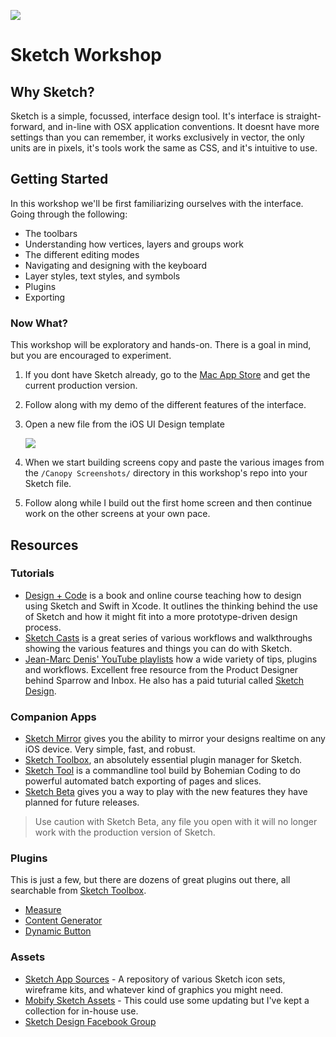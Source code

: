 ![](https://cloudup.com/cPBx8rl7rjS+)

# Sketch Workshop

## Why Sketch?
Sketch is a simple, focussed, interface design tool. It's interface is straight-forward, and in-line with OSX application conventions. It doesnt have more settings than you can remember, it works exclusively in vector, the only units are in pixels, it's tools work the same as CSS, and it's intuitive to use.

## Getting Started
In this workshop we'll be first familiarizing ourselves with the interface. Going through the following:
- The toolbars
- Understanding how vertices, layers and groups work
- The different editing modes
- Navigating and designing with the keyboard
- Layer styles, text styles, and symbols
- Plugins
- Exporting

### Now What?
This workshop will be exploratory and hands-on. There is a goal in mind, but you are encouraged to experiment.
1. If you dont have Sketch already, go to the [Mac App Store](https://itunes.apple.com/ca/app/sketch-3/id852320343?mt=12) and get the current production version.
1. Follow along with my demo of the different features of the interface.
1. Open a new file from the iOS UI Design template

    ![](https://cloudup.com/cQCF5FOq8gS+)

1. When we start building screens copy and paste the various images from the `/Canopy Screenshots/` directory in this workshop's repo into your Sketch file.
1. Follow along while I build out the first home screen and then continue work on the other screens at your own pace.

## Resources

### Tutorials
- [Design + Code](https://designcode.io) is a book and online course teaching how to design using Sketch and Swift in Xcode. It outlines the thinking behind the use of Sketch and how it might fit into a more prototype-driven design process.
- [Sketch Casts](http://www.sketchcasts.net) is a great series of various workflows and walkthroughs showing the various features and things you can do with Sketch.
- [Jean-Marc Denis' YouTube playlists](https://www.youtube.com/channel/UCU8W5R6NAX0LMa-0qR3Tzhg/playlists) how a wide variety of tips, plugins and workflows. Excellent free resource from the Product Designer behind Sparrow and Inbox. He also has a paid tuturial called [Sketch Design](http://sketchdesign.io).

### Companion Apps
- [Sketch Mirror](http://www.bohemiancoding.com/sketch/mirror/buy) gives you the ability to mirror your designs realtime on any iOS device. Very simple, fast, and robust.
- [Sketch Toolbox](http://sketchtoolbox.com), an absolutely essential plugin manager for Sketch.
- [Sketch Tool](http://bohemiancoding.com/sketch/tool/) is a commandline tool build by Bohemian Coding to do powerful automated batch exporting of pages and slices.
- [Sketch Beta](http://www.bohemiancoding.com/sketch/beta/) gives you a way to play with the new features they have planned for future releases.
> Use caution with Sketch Beta, any file you open with it will no longer work with the production version of Sketch.

### Plugins
This is just a few, but there are dozens of great plugins out there, all searchable from [Sketch Toolbox](http://sketchtoolbox.com).
- [Measure](https://github.com/utom/sketch-measure)
- [Content Generator](https://github.com/timuric/Content-generator-sketch-plugin)
- [Dynamic Button](https://github.com/ddwht/sketch-dynamic-button)

### Assets
- [Sketch App Sources](http://www.sketchappsources.com) - A repository of various Sketch icon sets, wireframe kits, and whatever kind of graphics you might need.
- [Mobify Sketch Assets](https://www.dropbox.com/sh/3trhv3z494jtzof/AAC-CqiOiqsgxiOI7gwtcrdOa?dl=0) - This could use some updating but I've kept a collection for in-house use.
- [Sketch Design Facebook Group](https://www.facebook.com/groups/sketchdesignio/)

